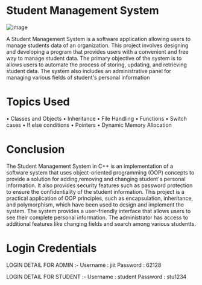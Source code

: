 # Student Management System
![image](https://github.com/anshulkansal04/Student-Management-System/assets/114342859/53097126-70a3-4218-93a5-8750a758ee3e)

A Student Management System is a software application allowing users to manage students data of an organization. This project involves designing and developing a program that provides users with a convenient and free way to manage student data. The primary objective of the system is to allows users to automate the process of storing, updating, and retrieving student data. The system also includes an administrative panel for managing various fields of student's personal information

# Topics Used

• Classes and Objects
• Inheritance
• File Handling
• Functions
• Switch cases
• If else conditions
• Pointers
• Dynamic Memory Allocation

# Conclusion
The Student Management System in C++ is an implementation of a software system that uses object-oriented programming (OOP) concepts to provide a solution for adding,removing and changing student's personal information. It also provides security features such as password protection to ensure the confidentiality of the student information. This project is a practical application of OOP principles, such as encapsulation, inheritance, and polymorphism, which have been used to design and implement the system. The system provides a user-friendly interface that allows users to see their complete personal information. The administrator has access to additional features like changing fields and search among various studentts.

# Login Credentials
LOGIN DETAIL FOR ADMIN :-
Username : jiit
Password : 62128

LOGIN DETAIL FOR STUDENT :-
Username : student
Password : stu1234
